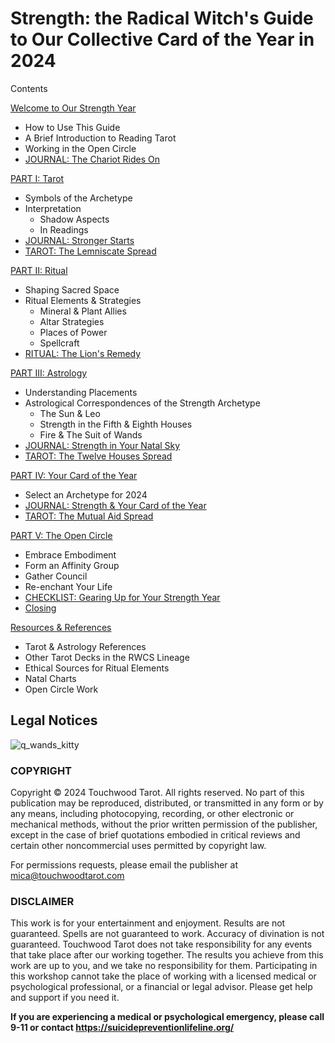 # Strength: the Radical Witch's Guide to Our Collective Card of the Year in 2024

Contents

[Welcome to Our Strength Year](00-getting-started.md)

* How to Use This Guide
* A Brief Introduction to Reading Tarot
* Working in the Open Circle
* [JOURNAL: The Chariot Rides On](journal-the-chariot-rides-on.md)
  
[PART I: Tarot](01-part-i-tarot.md)

* Symbols of the Archetype
* Interpretation
  * Shadow Aspects
  * In Readings
* [JOURNAL: Stronger Starts](journal-stronger-starts.md)
* [TAROT: The Lemniscate Spread](the-lemniscate-spread.md)
  
[PART II: Ritual](02-part-ii-ritual.md)

* Shaping Sacred Space
* Ritual Elements & Strategies
  * Mineral & Plant Allies
  * Altar Strategies
  * Places of Power
  * Spellcraft
* [RITUAL: The Lion's Remedy](the-lions-remedy-ritual.md)
  
[PART III: Astrology](03-part-iii-astrology.md)

* Understanding Placements
* Astrological Correspondences of the Strength Archetype
  * The Sun & Leo
  * Strength in the Fifth & Eighth Houses
  * Fire & The Suit of Wands
* [JOURNAL: Strength in Your Natal Sky](journal-strength-in-your-natal-sky.md)
* [TAROT: The Twelve Houses Spread](the-twelve-houses-spread.md)
  
[PART IV: Your Card of the Year](04-part-vi-your-coty.md)

* Select an Archetype for 2024
* [JOURNAL: Strength & Your Card of the Year](journal-strength-and-your-coty.md)
* [TAROT: The Mutual Aid Spread](the-mutual-aid-spread.md)
  
[PART V: The Open Circle](05-part-v-the-open-circle.md)

* Embrace Embodiment
* Form an Affinity Group
* Gather Council
* Re-enchant Your Life
* [CHECKLIST: Gearing Up for Your Strength Year](gearing-up-for-your-strength-year.md)
* [Closing](closing.md)
  
[Resources & References](resources-and-references.md)

* Tarot & Astrology References
* Other Tarot Decks in the RWCS Lineage
* Ethical Sources for Ritual Elements
* Natal Charts
* Open Circle Work

## Legal Notices

![q_wands_kitty](https://github.com/micaelaneus/strength-as-ccoty/assets/5696026/7c732d77-e8ef-4fe2-ae4e-0752e7c090f6)

### COPYRIGHT

Copyright © 2024 Touchwood Tarot. All rights reserved. No part of this publication may be reproduced, distributed, or transmitted in any form or by any means, including photocopying, recording, or other electronic or mechanical methods, without the prior written permission of the publisher, except in the case of brief quotations embodied in critical reviews and certain other noncommercial uses permitted by copyright law.

For permissions requests, please email the publisher at <mica@touchwoodtarot.com>

### DISCLAIMER

This work is for your entertainment and enjoyment. Results are not guaranteed. Spells are not guaranteed to work. Accuracy of divination is not guaranteed. Touchwood Tarot does not take responsibility for any events that take place after our working together. The results you achieve from this work are up to you, and we take no responsibility for them. Participating in this workshop cannot take the place of working with a licensed medical or psychological professional, or a financial or legal advisor. Please get help and support if you need it.

**If you are experiencing a medical or psychological emergency, please call 9-11 or contact <https://suicidepreventionlifeline.org/>**
